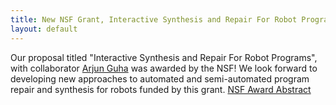 ```yaml
---
title: New NSF Grant, Interactive Synthesis and Repair For Robot Programs
layout: default
---
```


Our proposal titled "Interactive Synthesis and Repair For Robot Programs", with
collaborator [Arjun Guha](https://people.cs.umass.edu/~arjun/main/home/) was
awarded by the NSF! We look forward to developing new approaches to automated
and semi-automated program repair and synthesis for robots funded by this grant.
[NSF Award Abstract](https://www.nsf.gov/awardsearch/showAward?AWD_ID=2006404)
